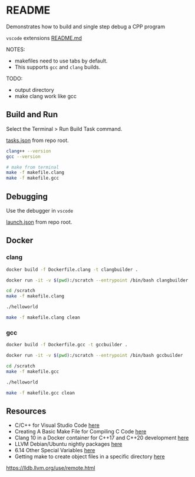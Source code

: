 # README

Demonstrates how to build and single step debug a CPP program  

`vscode` extensions [README.md](../README.md)  

NOTES: 

* makefiles need to use tabs by default.
* This supports `gcc` and `clang` builds.

TODO:

* output directory
* make clang work like gcc

## Build and Run

Select the Terminal > Run Build Task command.  

[tasks.json](../.vscode/tasks.json) from repo root.  

```sh
clang++ --version
gcc --version    

# make from terminal
make -f makefile.clang 
make -f makefile.gcc
```

## Debugging

Use the debugger in `vscode`  

[launch.json](../.vscode/launch.json) from repo root.  

## Docker

### clang

```sh
docker build -f Dockerfile.clang -t clangbuilder . 

docker run -it -v $(pwd):/scratch --entrypoint /bin/bash clangbuilder    

cd /scratch
make -f makefile.clang 

./helloworld

make -f makefile.clang clean
```

### gcc

```sh
docker build -f Dockerfile.gcc -t gccbuilder . 

docker run -it -v $(pwd):/scratch --entrypoint /bin/bash gccbuilder    

cd /scratch
make -f makefile.gcc 

./helloworld

make -f makefile.gcc clean

```

## Resources

* C/C++ for Visual Studio Code [here](https://code.visualstudio.com/docs/languages/cpp)  
* Creating A Basic Make File for Compiling C Code [here](https://www.codeproject.com/Articles/794764/Creating-A-Basic-Make-File-for-Compiling-C-Code)  
* Clang 10 in a Docker container for C++17 and C++20 development [here](https://solarianprogrammer.com/2017/12/14/clang-in-docker-container-cpp-17-development/)
* LLVM Debian/Ubuntu nightly packages [here](https://apt.llvm.org/)
* 6.14 Other Special Variables [here](https://www.gnu.org/software/make/manual/html_node/Special-Variables.html#Special-Variables)
* Getting make to create object files in a specific directory [here](https://stackoverflow.com/questions/14639794/getting-make-to-create-object-files-in-a-specific-directory)

https://lldb.llvm.org/use/remote.html


